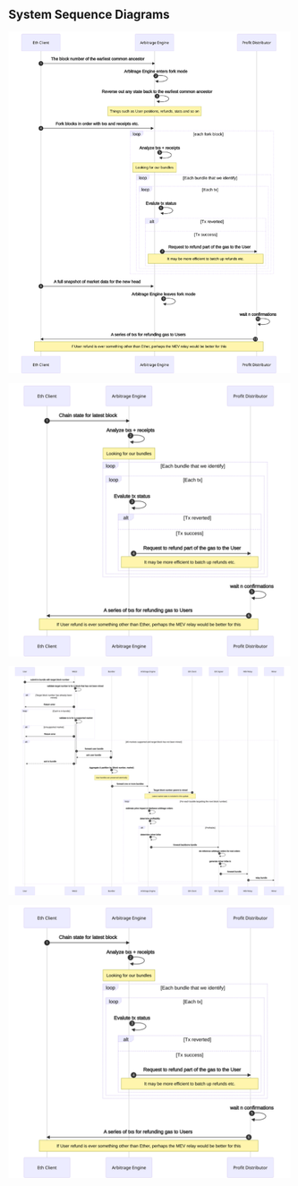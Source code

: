 ## System Sequence Diagrams

![](handling_fork.svg)

![](profit_dist.svg)

![](submit_bundle.svg)

![](submit_tx.svg)
